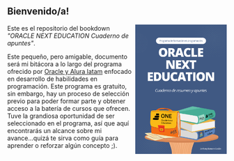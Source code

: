 ## Bienvenido/a!

<img src="imagenes/cover.png" width=210 height=297 align="right"/>

Este es el repositorio del bookdown *"ORACLE NEXT EDUCATION Cuaderno de apuntes"*.

Este pequeño, pero amigable, documento será mi bitácora a lo largo del programa ofrecido por [Oracle y Alura latam](https://www.oracle.com/pe/education/oracle-next-education/) enfocado en desarrollo de habilidades en programación. Este programa es gratuito, sin embargo, hay un proceso de selección previo para poder formar parte y obtener acceso a la batería de cursos que ofrecen. Tuve la grandiosa oportunidad de ser seleccionado en el programa, así que aquí encontrarás un alcance sobre mi avance...quizá te sirva como guía para aprender o reforzar algún concepto ;).